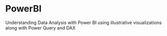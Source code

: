 # PowerBI
Understanding Data Analysis with Power BI using illustrative visualizations along with Power Query and DAX
